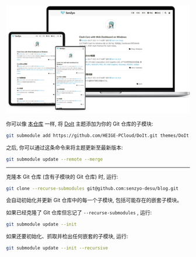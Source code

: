 ![Blog-on-Devices](assets/images/Display.png)


你可以像 [本仓库](https://github.com/senzyo-desu/blog.git) 一样, 将 [DoIt](https://github.com/HEIGE-PCloud/DoIt.git) 主题添加为你的 Git 仓库的子模块: 

```bash
git submodule add https://github.com/HEIGE-PCloud/DoIt.git themes/DoIt
```

之后, 你可以通过这条命令来将主题更新至最新版本: 

```bash
git submodule update --remote --merge
```

---------------------------------------

克隆本 Git 仓库 (含有子模块的 Git 仓库) 时, 运行: 

```bash
git clone --recurse-submodules git@github.com:senzyo-desu/blog.git
```

会自动初始化并更新 Git 仓库中的每一个子模块,  包括可能存在的嵌套子模块。

如果已经克隆了 Git 仓库但忘记了 `--recurse-submodules` , 运行: 

```bash
git submodule update --init
```

如果还要初始化、抓取并检出任何嵌套的子模块, 运行: 

```bash
git submodule update --init --recursive
```
